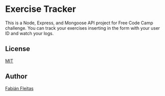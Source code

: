 # Exercise Tracker
This is a Node, Express, and Mongoose API project for Free Code Camp challenge. You can track your exercises inserting in the form with your user ID and watch your logs. 

## License
[MIT](https://choosealicense.com/licenses/mit/)

## Author
[Fabián Fleitas](https://fabianf.netlify.app)